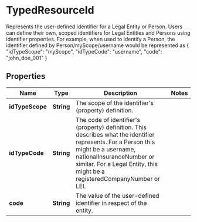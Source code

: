 

# TypedResourceId

Represents the user-defined identifier for a Legal Entity or Person.  Users can define their own, scoped identifiers for Legal Entities and Persons using identifier properties.  For example,  when used to identify a Person, the identifier defined by Person/myScope/username would be represented as   {     \"idTypeScope\": \"myScope\",     \"idTypeCode\": \"username\",     \"code\": \"john_doe_001\"   }

## Properties

Name | Type | Description | Notes
------------ | ------------- | ------------- | -------------
**idTypeScope** | **String** | The scope of the identifier&#39;s (property) definition. | 
**idTypeCode** | **String** | The code of identifier&#39;s (property) definition. This describes what the identifier represents.  For a Person this might be a username, nationalInsuranceNumber or similar.  For a Legal Entity, this might be a registeredCompanyNumber or LEI. | 
**code** | **String** | The value of the user-defined identifier in respect of the entity. | 




